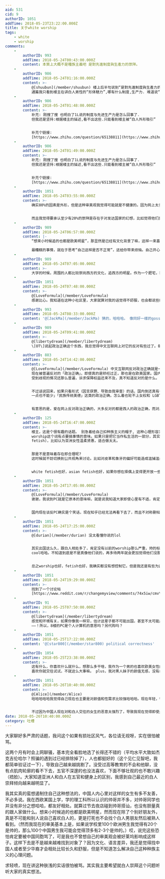```yaml
---
aid: 531
cid: 9
authorID: 1051
addTime: 2018-05-23T23:22:00.000Z
title: 关于white worship
tags:
    - white
    - worship
comments:
    -
        authorID: 993
        addTime: 2018-05-24T00:43:00.000Z
        content: 本質上大概不是種族主義吧 是對先進制度與生產力的崇拜。
    -
        authorID: 986
        addTime: 2018-05-24T01:16:00.000Z
        content: >-
            @[shuubun](/member/shuubun) 楼上后半句说到“是對先進制度與生產力的崇拜” ???
            通篇我只看到楼主在讲白人男性的“形体魅力”,哪有什么制度,生产力. 难道说“制度,生产力”和“形体魅力”有什么我没看到的关系?
    -
        authorID: 986
        addTime: 2018-05-24T01:48:00.000Z
        content: >-
            补充: 刚搜了搜 也明白了1L说的制度与先进生产力是怎么回事了.
            但我还是坚持:根据楼主的描述,看不出这些.只能看到楼主被“白人外形吸引”


            补充个链接:
            [https://www.zhihu.com/question/65138811](https://www.zhihu.com/question/65138811)
    -
        authorID: 986
        addTime: 2018-05-24T01:49:00.000Z
        content: >-
            补充: 刚搜了搜 也明白了1L说的制度与先进生产力是怎么回事了.
            但我还是坚持:根据楼主的描述,看不出这些.只能看到楼主被“白人外形吸引”


            补充个链接:
            [https://www.zhihu.com/question/65138811](https://www.zhihu.com/question/65138811)
    -
        authorID: 1051
        addTime: 2018-05-24T03:55:00.000Z
        content: >-
            确实80%的因素是外形，但是这种审美观我觉得可能就是不健康的。因为网上太多男生打招呼了，这种情况我几乎默认帅哥只存在于白人中，导致在那个网站上一发现对方是亚洲男生，几乎会立刻失去兴趣。说到这里真的求轻喷。我看到白人留一堆胡子的、戴眼镜很nerd的、胖的、讲话没礼貌的、过了29岁的，也肯定不会理的。上述原则同样适用于看porn。这导致我现在的性幻想对象只有白人。


            而且我觉得要承认至少有20%的崇拜是存在于对发达国家的幻想，比如觉得他们男生有趣、自信、绅士、浪漫等等，会幻想和他们谈个恋爱（只是幻想，因为很怕很怕被周围人judge）。我觉得相比之下，亚洲男生许多优点确实被自己无视了。我不知道自己这样是否不正常，唉。
    -
        authorID: 989
        addTime: 2018-05-24T06:57:00.000Z
        content: |-
            “想来小时候追的也都是欧美明星”，那显然是已经有文化背景了嘛，这样一来喜欢白人是很有道理的。

            最糟糕的事情，就在于思考“自己这样是否不正常”，这给你带来烦恼。自己开心比较重要。
    -
        authorID: 989
        addTime: 2018-05-24T07:05:00.000Z
        content: >-
            大学的时候，周围的人都比较崇尚西方的文化，追西方的明星。作为一个肥宅，我没有一点感觉，但我也并不怀疑“我到底正不正常”。人的审美不同是很正常的，有普世价值观，但是并没有普世的审美（否则该是多么1984的一件事啊）。
    -
        authorID: 1051
        addTime: 2018-05-24T07:48:00.000Z
        content: >-
            @[LoveFormula](/member/LoveFormula)
            感谢比心。我知道在这种小社区里，大家就算对我的话觉得不舒服，也会都说些PC的善意话语安慰人。哎，很感谢，可惜现实中舆论压力还是很大的，我又属于比较有需求的一类人哈哈哈，所以可能还蛮需要找个男人的。走着看吧哈哈。
    -
        authorID: 993
        addTime: 2018-05-24T08:33:00.000Z
        content: '@[JackMa](/member/JackMa) 猜的，哈哈哈。 像同好一樣的gossip的猜測/安慰/討論。'
    -
        authorID: 989
        addTime: 2018-05-24T09:41:00.000Z
        content: >-
            @[libertydream](/member/libertydream)
            \[OT\]说起政治正确这个东西，我总觉得中文互联网上对它的反对有些过了。每个社会都有其“政治正确”的地方。西方社会中政治正确的来源是进步的，是善意的。近几年有人打着这个旗号来做一些别的事情，只能说坏人总是有，不可避免。对于表达平等、关怀为目的的“政治正确”，还是要回归其初心，具体地考量受影响的个体的福祉。
    -
        authorID: 883
        addTime: 2018-05-24T14:42:00.000Z
        content: >-
            @[LoveFormula](/member/LoveFormula) 中文互联网反对政治正确就是一个笑话。
            现在被普遍反对的「政治正确」，即使真的是矫枉过正，那也是在欧美国家。国内女性、少数族裔、LGBT
            受到歧视的情况还那么普遍，诉求保障权益还来不及，真不知道反对的是什么。


            不过话说回来，如果只看形式（因言获罪、导致自我审查）的话，国内倒还真有一套自己的政治正确。比如主权问题、最近某被辞退法学教授批评的问题。非要说国内政治正确矫枉过正，那也是「XX
            一点也不能少」「民族传统美德」这类的政治正确，怎么着也轮不上女权和 LGBT。


            有意思的是，爱在网上反对政治正确的，大多反对的都是西人的政治正确，而对身边屋子里的大象视而不见。可见他们反对的根本不是「政治正确」这个形式，而是西人政治正确提倡的那一套价值观。
    -
        authorID: 125
        addTime: 2018-05-24T16:47:00.000Z
        content: >-
            楼主，这是个很有趣的话题。 别急着给自己扣种族主义的帽子, 这种心理形容为white fetish比较贴切，white
            worship这个词有点要搞事情的意味。如果只是把它当作私生活的一部分，其实跟恋足恋胸一样不足为奇，某种程度源于原始大脑的情感倾向，某种程度来自现代传媒造成的心理投射。被认为是心理问题，可能恰恰是由于内心的某种特殊感受在苦于寻求认同。西方社会也存在一种对亚洲女性的偏好(asian
            fetish)，比如认为亚洲女性温柔贤惠，适合做太太。


            那是不是意味着存在即合理呢?
            这时候就不妨切换到公共视角来讨论。比如对皮革和象牙的偏好可能造成滥捕滥杀甚至动物灭绝，这样看来某些偏好会扼杀多样性。又比如对犬种培育的偏好带来了一些天生"残缺"却又惹人喜爱的狗类，所以一些偏好也会创造新形态。人类社会的整形整容就充斥着类似的矛盾，批评它是扭曲的，可它偏偏迎合了直觉。


            white fetish也好，asian fetish也好，如果你想在择偶上变得更开放一些，最难改变的其实不是理性思考，而是你的直觉。
    -
        authorID: 1051
        addTime: 2018-05-24T17:05:00.000Z
        content: >-
            @[LoveFormula](/member/LoveFormula)
            谢谢，我说到PC就是它原本的意味嘛，就是说我知道大家即使心里有不适，肯定都会善意地留言，表现世界青年海纳百川的胸怀哈哈，先别提政治啦。


            国内现在谈反PC确实是个笑话，现在知乎已经无法再看下去了，而且不对称删帖的情况下，很多时候只是理性的声音都被埋没掉了。
    -
        authorID: 1051
        addTime: 2018-05-24T17:25:00.000Z
        content: >-
            @[durian](/member/durian) 没太看懂你说的lol


            其实出国这么久，跟白人相处多了，肯定没有以前的worship那么严重，帅的标准也变高了很多，不过还是希望自己看到好看的男生可以 be
            cool哈哈。不知道到底是不是真像他们说的，再多待两年就会更加觉得他们没那么好看了lol


            总之worship也好，fetish也好，我确实都没有想控制它。但是我还是有些为这种想法感到丢脸诶，也没有勇气承受其他人的眼光，尤其是看了网上那么多hapa的心理状态，觉得完全无法接受和白人有小孩（想得太远了哈哈，不过是很重要的因素）。虽然学校也有混血的同学感觉都蛮阳光的，但是心底的阴暗我又从何而知呢。
    -
        authorID: 1051
        addTime: 2018-05-24T19:29:00.000Z
        content: >-
            找到了一个讨论帖
            [https://www.reddit.com/r/changemyview/comments/74x5iw/cmv\_people\_shouldnt\_care\_some\_have\_race/?st=JHKXKCUT&sh=a1a19636](https://www.reddit.com/r/changemyview/comments/74x5iw/cmv_people_shouldnt_care_some_have_race/?sh=a1a19636&st=JHKXKCUT)
    -
        authorID: 91
        addTime: 2018-05-25T07:50:00.000Z
        content: >-
            @[libertydream](/member/libertydream)
            感觉和环境有关，如果你像我一样穷，估计这辈子都不可能出国，甚至不太可能出省，那么你估计会对黄皮肤的感兴趣了，很显然，你都根本没机会见到白人啊——
            ——！所以，8楼的PC是个人计算机的意思吗？另代购吗？
    -
        authorID: 1051
        addTime: 2018-05-25T17:22:00.000Z
        content: '@[star800](/member/star800) political correctness'
    -
        authorID: 1054
        addTime: 2018-05-25T23:38:00.000Z
        content: >-
            这有什么，你喜欢什么就什么，想那么多干啥，我作为一个男的也喜欢欧美女性的颜值啊，也喜欢亚洲妹子的颜值啊，但是真的交往，喜欢哪一个我就不知道了，毕竟没有女朋友。
            喜欢你就交往试试，不就这么大事嘛。 plus，我对黑人妹子的颜值无感，没有歧视黑人。
    -
        authorID: 1051
        addTime: 2018-05-26T10:40:00.000Z
        content: >-
            @[Alice](/member/Alice)
            哈哈哈哈哈我觉得自己现在也主要是对颜值和性需求比较强哈哈哈。现在年轻，很想要短暂的浪漫和激情而已，况且我交过中国男朋友，但没有过外国男朋友，所以对他们抱有好奇。但就像我之前说的，真正找长久发展的伴侣，我觉得找外国人的可能性很低。光是每天24小时说英文就很累。


            不过因为中国人现在对和白人交往的女生的恶意太强烈了，导致我现在觉得即使是欲求不满时找个欧洲帅哥约炮，或者是短暂地约会一段时间，好像都对不起同胞一样。而且好像会侮辱以后的中国男朋友或老公。而且我真的怕以后再有中国男朋友的话，他即使不说什么，也多少会介意，会烦恼，因此减少安全感等等吧。
date: 2018-05-26T10:40:00.000Z
category: 吐槽
---
```


大家聊好多严肃的话题，我问这个如果有损社区风气，各位请无视呀，实在很怕被骂。

这两个月有时会上网聊骚，基本完全看脸地选了长得还不错的（平均水平大致如杰克吉伦哈尔？照骗的遇到过已经排除掉了），人也都挺好的（这个见仁见智吧，我都简单验证过一下），导致自己越来越挑剔了。没受过高等教育的不会和他聊，没有点肌肉轮廓的看不下去，五官不深邃的也没法喜欢，下面不够壮观的也不敢兴趣（捂脸）。大家知道亚洲人和白人在五官和健身上的区别，我感到自己最近的白人崇拜倾向越来越明显了。

我其实真的蛮想遏制住自己这种想法的，中国人内心里对这样的女生有多不友善，不必多说。我在西欧某国上学，学的理工科所以认识的帅哥并不多，对帅哥同学也并没有非分之想哈哈，都友好相处。就算过节去夜店碰到帅哥搭讪，也没有胆量真的跟人家做什么。想来小时候追的也都是欧美明星，然而现在除了个别好朋友外，真是不可能和别人说自己喜欢白人的，更是打死也不会找个白人男朋友然后被熟人看到。（然而我现在的审美基本上是，如果说学校里100个欧洲男生我觉得有20个是帅的，那么100个中国男生我可能会觉得顶多有2-3个是帅的。）哎，说完这些恐怕肯定要被中国同胞骂了，可是我也不曾想自己的审美观会被好莱坞影响成这样子。这样下去是不是越来越难找到对象了？因为文化、语言差异，我还是觉得找中国人或者至少华裔才会相处比较长久和舒服，但是不知道怎么解决自己这种种族主义的心理问题。

求轻喷，现在讲这种肤浅的实话很怕被骂。其实我主要希望就白人崇拜这个问题听听大家的真实想法。
